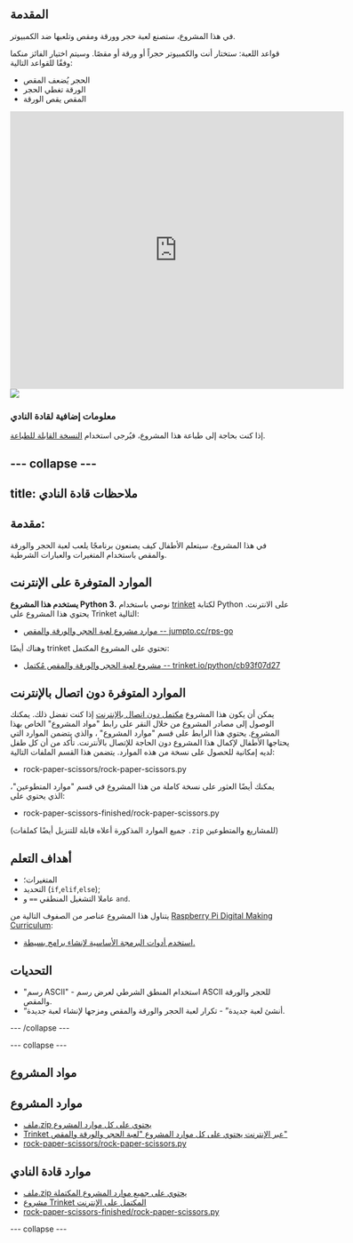 ## المقدمة

في هذا المشروع، ستصنع لعبة حجر وورقة ومقص وتلعبها ضد الكمبيوتر.

قواعد اللعبة: ستختار أنت والكمبيوتر حجراً أو ورقة أو مقصًا. وسيتم اختيار الفائز منكما وفقًا للقواعد التالية:

* الحجر يُضعف المقص
* الورقة تغطي الحجر
* المقص يقص الورقة

<div class="trinket">
  <iframe src="https://trinket.io/embed/python/cb93f07d27?outputOnly=true&start=result" width="600" height="500" frameborder="0" marginwidth="0" marginheight="0" allowfullscreen>
  </iframe>
  <img src="صور/rps-final.png">
</div>

### معلومات إضافية لقادة النادي

إذا كنت بحاجة إلى طباعة هذا المشروع، فيُرجى استخدام [النسخة القابلة للطباعة](https://projects.raspberrypi.org/ar-SA/projects/rock-paper-scissors/print).

--- collapse ---
---
title: ملاحظات قادة النادي
---

## مقدمة:

في هذا المشروع، سيتعلم الأطفال كيف يصنعون برنامجًا يلعب لعبة الحجر والورقة والمقص باستخدام المتغيرات والعبارات الشرطية.

## الموارد المتوفرة على الإنترنت

**يستخدم هذا المشروع Python 3.** نوصي باستخدام [trinket](https://trinket.io/) لكتابة Python على الانترنت. يحتوي هذا المشروع على Trinket التالية:

* [موارد مشروع لعبة الحجر والورقة والمقص -- jumpto.cc/rps-go](http://jumpto.cc/rps-go)

وهناك أيضًا trinket تحتوي على المشروع المكتمل:

* [مشروع لعبة الحجر والورقة والمقص مُكتمل -- trinket.io/python/cb93f07d27](https://trinket.io/python/cb93f07d27)

## الموارد المتوفرة دون اتصال بالإنترنت

يمكن أن يكون هذا المشروع [مكتمل دون اتصال بالإنترنت](https://www.codeclubprojects.org/en-GB/resources/python-working-offline/) إذا كنت تفضل ذلك. يمكنك الوصول إلى مصادر المشروع من خلال النقر على رابط "مواد المشروع" الخاص بهذا المشروع. يحتوي هذا الرابط على قسم "موارد المشروع" ، والذي يتضمن الموارد التي يحتاجها الأطفال لإكمال هذا المشروع دون الحاجة للإتصال باﻷنترنت. تأكد من أن كل طفل لديه إمكانية للحصول على نسخة من هذه الموارد. يتضمن هذا القسم الملفات التالية:

* rock-paper-scissors/rock-paper-scissors.py

يمكنك أيضًا العثور على نسخة كاملة من هذا المشروع في قسم "موارد المتطوعين"، الذي يحتوي على:

* rock-paper-scissors-finished/rock-paper-scissors.py

(جميع الموارد المذكورة أعلاه قابلة للتنزيل أيضًا كملفات `.zip` للمشاريع والمتطوعين)

## أهداف التعلم

* المتغيرات؛
* التحديد (`if`,`elif`,`else`); 
* عاملا التشغيل المنطقي `==` و `and`.

يتناول هذا المشروع عناصر من الصفوف التالية من [Raspberry Pi Digital Making Curriculum](http://rpf.io/curriculum):

* [استخدم أدوات البرمجة الأساسية لإنشاء برامج بسيطة.](https://www.raspberrypi.org/curriculum/programming/creator)

## التحديات

* "رسم ASCII" - استخدام المنطق الشرطي لعرض رسم ASCII للحجر والورقة والمقص. 
* “أنشئ لعبة جديدة” - تكرار لعبة الحجر والورقة والمقص ومزجها لإنشاء لعبة جديدة. 

--- /collapse ---

--- collapse ---

## مواد المشروع

## موارد المشروع

* [ملف.zip يحتوي على كل موارد المشروع](resources/rock-paper-scissors-project-resources.zip)
* [Trinket عبر الإنترنت يحتوي على كل موارد المشروع "لعبة الحجر والورقة والمقص"](http://jumpto.cc/rps-go)
* [rock-paper-scissors/rock-paper-scissors.py](resources/rock-paper-scissors-rock-paper-scissors.py)

## موارد قادة النادي

* [ملف.zip يحتوي على جميع موارد المشروع المكتملة](resources/rock-paper-scissors-volunteer-resources.zip)
* [مشروع Trinket المكتمل على الإنترنت](https://trinket.io/python/cb93f07d27)
* [rock-paper-scissors-finished/rock-paper-scissors.py](resources/rock-paper-scissors-finished-rock-paper-scissors.py)

--- collapse ---